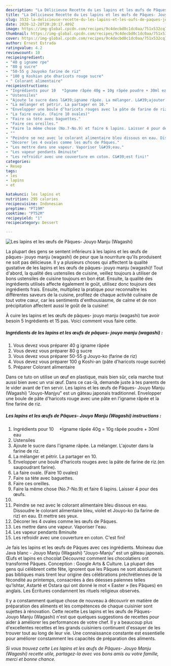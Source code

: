 ```yaml
---
description: "La Délicieuse Recette du Les lapins et les œufs de Pâques- Jouyo Manju (Wagashi)"
title: "La Délicieuse Recette du Les lapins et les œufs de Pâques- Jouyo Manju (Wagashi)"
slug: 3532-la-delicieuse-recette-du-les-lapins-et-les-oufs-de-paques-jouyo-manju-wagashi
date: 2020-12-28T20:20:17.409Z
image: https://img-global.cpcdn.com/recipes/9c4decbd0c1dc0aa/751x532cq70/les-lapins-et-les-oeufs-de-paques-jouyo-manju-wagashi-photo-principale-de-la-recette.jpg
thumbnail: https://img-global.cpcdn.com/recipes/9c4decbd0c1dc0aa/751x532cq70/les-lapins-et-les-oeufs-de-paques-jouyo-manju-wagashi-photo-principale-de-la-recette.jpg
cover: https://img-global.cpcdn.com/recipes/9c4decbd0c1dc0aa/751x532cq70/les-lapins-et-les-oeufs-de-paques-jouyo-manju-wagashi-photo-principale-de-la-recette.jpg
author: Ernest Estrada
ratingvalue: 4.2
reviewcount: 10
recipeingredient:
- "40 g igname rpe"
- "80 g sucre"
- "50-55 g Jouyoko farine de riz"
- "100 g Koshian pte dharicots rouge sucre"
- " Colorant alimentaire"
recipeinstructions:
- "Ingrédients pour 10　 *Igname râpée 40g = 10g râpée poudre + 30ml eau"
- "Ustensiles"
- "Ajoute le sucre dans l&#39;igname râpée. La mélanger. L&#39;ajouter dans la farine de riz."
- "La mélanger et pétrir. La partager en 10."
- "Envelopper une boule d‘haricots rouges avec la pâte de farine de riz.(en saupoudrant farine)."
- "La faire ovale. (Faire 10 ovales)"
- "Faire sa tète avec baguettes."
- "Faire ces oreilles."
- "Faire la même chose (No.7-No.9) et faire 6 lapins. Laisser 4 pour des œufs."
- ""
- "Peindre se nez avec le colorant alimentaire bleu dissous en eau. Dissoudre le colorant alimentaire bleu, violet et Jouyo-ko (la farine de riz) en eau. Et mettre ses yeux."
- "Décorer les 4 ovales comme les œufs de Pâques."
- "Les mettre dans une vapeur. Vaporiser l&#39;eau."
- "Les vapeur pendants 8minuite"
- "Les refroidir avec une couverture en coton. C&#39;est fini!"
categories:
- Resep
tags:
- les
- lapins
- et

katakunci: les lapins et 
nutrition: 295 calories
recipecuisine: Indonesian
preptime: "PT19M"
cooktime: "PT52M"
recipeyield: "1"
recipecategory: Dessert

---
```



![Les lapins et les œufs de Pâques- Jouyo Manju (Wagashi)](https://img-global.cpcdn.com/recipes/9c4decbd0c1dc0aa/751x532cq70/les-lapins-et-les-oeufs-de-paques-jouyo-manju-wagashi-photo-principale-de-la-recette.jpg)

La plupart des gens se sentent inférieurs à les lapins et les œufs de pâques- jouyo manju (wagashi) de peur que la nourriture qu'ils produisent ne soit pas délicieuse. Il y a plusieurs choses qui affectent la qualité gustative de les lapins et les œufs de pâques- jouyo manju (wagashi)! Tout d'abord, la qualité des ustensiles de cuisine, veillez toujours à utiliser de bons ustensiles de cuisine toujours en bon état. Ensuite, la qualité des ingrédients utilisés affecte également le goût, utilisez donc toujours des ingrédients frais. Ensuite, multipliez la pratique pour reconnaître les différentes saveurs de la cuisine, profitez de chaque activité culinaire de tout votre cœur, car les sentiments d'enthousiasme, de calme et de non précipitation affectent aussi le goût de la cuisine!

<!--inarticleads1-->

À cuire les lapins et les œufs de pâques- jouyo manju (wagashi) tue avoir besoin 5 Ingrédients et 15 pas. Voici comment vous faire cette.

##### Ingrédients de les lapins et les œufs de pâques- jouyo manju (wagashi) :

1. Vous devez vous préparer 40 g igname râpée
1. Vous devez vous préparer 80 g sucre
1. Vous devez vous préparer 50-55 g Jouyo-ko (farine de riz)
1. Vous devez vous préparer 100 g Koshi-an (pâte d&#39;haricots rouge sucrée)
1. Préparer  Colorant alimentaire


Dans ce tuto on utilise un œuf en plastique, mais bien sûr, cela marche tout aussi bien avec un vrai œuf. Dans ce cas-là, demande juste à tes parents de le vider avant de t&#39;en servir. Les lapins et les œufs de Pâques- Jouyo Manju (Wagashi) &#34;Jouyo-Manjyu&#34; est un gâteau japonais traditionnel. Envelopper une boule de pâte d&#39;haricots rouge avec une pâte en l&#39;igname râpée et la fine farine de riz. 

<!--inarticleads2-->

##### Les lapins et les œufs de Pâques- Jouyo Manju (Wagashi) instructions :

1. Ingrédients pour 10　 *Igname râpée 40g = 10g râpée poudre + 30ml eau
1. Ustensiles
1. Ajoute le sucre dans l&#39;igname râpée. La mélanger. L&#39;ajouter dans la farine de riz.
1. La mélanger et pétrir. La partager en 10.
1. Envelopper une boule d‘haricots rouges avec la pâte de farine de riz.(en saupoudrant farine).
1. La faire ovale. (Faire 10 ovales)
1. Faire sa tète avec baguettes.
1. Faire ces oreilles.
1. Faire la même chose (No.7-No.9) et faire 6 lapins. Laisser 4 pour des œufs.
1. 
1. Peindre se nez avec le colorant alimentaire bleu dissous en eau. Dissoudre le colorant alimentaire bleu, violet et Jouyo-ko (la farine de riz) en eau. Et mettre ses yeux.
1. Décorer les 4 ovales comme les œufs de Pâques.
1. Les mettre dans une vapeur. Vaporiser l&#39;eau.
1. Les vapeur pendants 8minuite
1. Les refroidir avec une couverture en coton. C&#39;est fini!


Je fais les lapins et les œufs de Pâques avec ces ingrédients. Moineau due Java blanc - Jouyo Manju (Wagashi) &#34;Jouyo-Manju&#34; est un gâteau japonais. Œufs et lapins en chocolat Découvrez comment les chocolatiers ont transformé Pâques. Conception : Google Arts &amp; Culture. La plupart des gens qui célèbrent cette fête, ignorent que les Pâques ne sont absolument pas bibliques mais tirent leur origine des célébrations préchrétiennes de la fécondité au printemps, consacrées à des déesses païennes telles qu&#39;Ishtar, Astarté et Ostara qui ont donné le mot « Easter » (les Pâques) en anglais. Les Écritures condamnent les rituels religieux observés. 

<!--inarticleads1-->

<p>
Il y a constamment quelque chose de nouveau à découvrir en matière de préparation des aliments et les compétences de chaque cuisinier sont sujettes à rénovation. Cette recette Les lapins et les œufs de Pâques- Jouyo Manju (Wagashi) n'est que quelques suggestions de recettes pour aider à améliorer les performances de votre chef. Il y a beaucoup plus d'excellentes recettes et les grands cuisiniers continuent d'essayer de les trouver tout au long de leur vie. Une connaissance constante est essentielle pour améliorer constamment les capacités de préparation des aliments.
</p>

<p>
<i>Si vous trouvez cette Les lapins et les œufs de Pâques- Jouyo Manju (Wagashi) recette utile, partagez-la avec vos bons amis ou votre famille, merci et bonne chance.</i>
</p>
